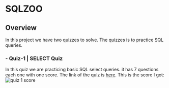 # SQLZOO

## Overview
In this project we have two quizzes to solve. The quizzes is to practice SQL queries.

### - Quiz-1 | SELECT Quiz
In this quiz we are practicing basic SQL select queries. it has 7 questions each one with one score.
The link of the quiz is [here](https://sqlzoo.net/wiki/SELECT_Quiz).
This is the score I got:
![quiz 1 score](https://i.postimg.cc/JhsgTbXQ/Screen-Shot-2022-01-25-at-5-13-44-PM.png)
